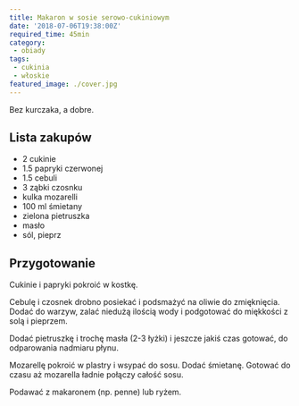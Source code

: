 ```yaml
---
title: Makaron w sosie serowo-cukiniowym
date: '2018-07-06T19:38:00Z'
required_time: 45min
category:
 - obiady
tags:
 - cukinia
 - włoskie
featured_image: ./cover.jpg
---
```


Bez kurczaka, a dobre.

<!---- splitter ---->

## Lista zakupów

 - 2 cukinie
 - 1.5 papryki czerwonej
 - 1.5 cebuli
 - 3 ząbki czosnku
 - kulka mozarelli
 - 100 ml śmietany
 - zielona pietruszka
 - masło
 - sól, pieprz

<!---- splitter ---->

## Przygotowanie

Cukinie i papryki pokroić w kostkę.

Cebulę i czosnek drobno posiekać i podsmażyć na oliwie do zmięknięcia.
Dodać do warzyw, zalać niedużą ilością wody i podgotować do miękkości z solą i pieprzem.

Dodać pietruszkę i trochę masła (2-3 łyżki) i jeszcze jakiś czas gotować, do odparowania nadmiaru płynu.

Mozarellę pokroić w plastry i wsypać do sosu. Dodać śmietanę.
Gotować do czasu aż mozarella ładnie połączy całość sosu.

Podawać z makaronem (np. penne) lub ryżem.

